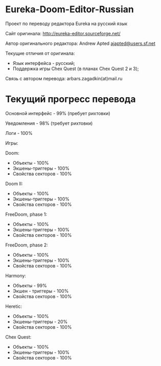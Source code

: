 # Eureka-Doom-Editor-Russian
Проект по переводу редактора Eureka на русский язык


Сайт оригинала: http://eureka-editor.sourceforge.net/


Автор оригинального редактора: Andrew Apted  <ajapted@users.sf.net>

Текущие отличия от оригинала:

 - Язык интерфейса - русский;
 - Поддержка игры Chex Quest (в планах Chex Quest 2 и 3);



Связь с автором перевода: arbars.zagadkin(at)mail.ru


# Текущий прогресс перевода

Основной интерфейс - 99% (пребует рихтовки)


Уведомления - 98% (требует рихтовки)


Логи - 100%

Игры:


 Doom:
 - Объекты - 100%
 - Экшены-триггеры - 100%
 - Свойства секторов - 100%


 Doom II:
 - Объекты - 100%
 - Экшены-триггеры - 100%
 - Свойства секторов - 100%


 FreeDoom, phase 1:
 - Объекты - 100%
 - Экшены-триггеры - 100%
 - Свойства секторов - 100%


 FreeDoom, phase 2:
 - Объекты - 100%
 - Экшены-триггеры - 100%
 - Свойства секторов - 100%


 Harmony:
 - Объекты - 99%
 - Экшен - триггеры - 100%
 - Свойства секторов - 100%


 Heretic:
 - Объекты - 100%
 - Экшены-триггеры - 20%
 - Свойства секторов - 100%


 Chex Quest:
 - Объекты - 100%
 - Экшены-триггеры - 100%
 - Свойства секторов - 100%

